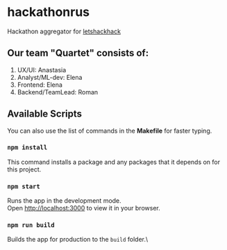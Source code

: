 # hackathonrus

Hackathon aggregator for [letshackhack](https://www.xn--80aa3anexr8c.xn--p1acf/letshackhack)

## Our team "Quartet" consists of:

1. UX/UI: Anastasia 
2. Analyst/ML-dev: Elena 
3. Frontend: Elena 
4. Backend/TeamLead: Roman

## Available Scripts

You can also use the list of commands in the __Makefile__ for faster typing.

### `npm install`

This command installs a package and any packages that it depends on for this project. 

### `npm start`

Runs the app in the development mode.\
Open [http://localhost:3000](http://localhost:3000) to view it in your browser.

### `npm run build`

Builds the app for production to the `build` folder.\


